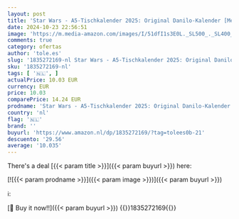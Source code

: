 ```yaml
---
layout: post
title: 'Star Wars - A5-Tischkalender 2025: Original Danilo-Kalender [Mehrsprachig] [Kalender]'
date: 2024-10-23 22:56:51
image: 'https://m.media-amazon.com/images/I/51dfI1s3E0L._SL500_._SL400_.jpg'
comments: true
category: ofertas
author: 'tole.es'
slug: '1835272169-nl Star Wars - A5-Tischkalender 2025: Original Danilo-...'
sku: '1835272169-nl'
tags: [ '🇳🇱', ]
actualPrice: 10.03 EUR
currency: EUR
price: 10.03
comparePrice: 14.24 EUR
prodname: 'Star Wars - A5-Tischkalender 2025: Original Danilo-Kalender [Mehrsprachig] [Kalender]'
country: 'nl'
flag: '🇳🇱'
brand: ''
buyurl: 'https://www.amazon.nl/dp/1835272169/?tag=tolees0b-21'
descuento: '29.56'
average: '10.035'
---
```


There's a deal [{{< param title >}}]({{< param buyurl >}})  here:

[![{{< param prodname >}}]({{< param image >}})]({{< param buyurl >}})

ℹ️:


[🛒 Buy it now!!]({{< param buyurl >}})
{{<world>}}1835272169{{</world>}}
